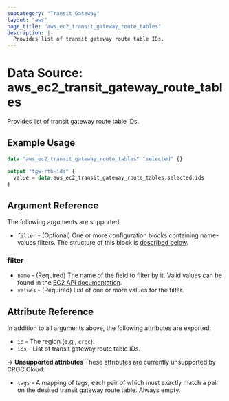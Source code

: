 ```yaml
---
subcategory: "Transit Gateway"
layout: "aws"
page_title: "aws_ec2_transit_gateway_route_tables"
description: |-
  Provides list of transit gateway route table IDs.
---
```


[describe-tgw-rtb]: https://docs.cloud.croc.ru/en/api/ec2/transit_gateways/DescribeTransitGatewayRouteTables.html

# Data Source: aws_ec2_transit_gateway_route_tables

Provides list of transit gateway route table IDs.

## Example Usage

```terraform
data "aws_ec2_transit_gateway_route_tables" "selected" {}

output "tgw-rtb-ids" {
  value = data.aws_ec2_transit_gateway_route_tables.selected.ids
}
```

## Argument Reference

The following arguments are supported:

* `filter` - (Optional) One or more configuration blocks containing name-values filters.
  The structure of this block is [described below](#filter).

### filter

* `name` - (Required) The name of the field to filter by it.
  Valid values can be found in the [EC2 API documentation][describe-tgw-rtb].
* `values` - (Required) List of one or more values for the filter.

## Attribute Reference

In addition to all arguments above, the following attributes are exported:

* `id` - The region (e.g., `croc`).
* `ids` - List of transit gateway route table IDs.

->  **Unsupported attributes**
These attributes are currently unsupported by CROC Cloud:

* `tags` - A mapping of tags, each pair of which must exactly match a pair on the desired transit gateway route table. Always empty.
